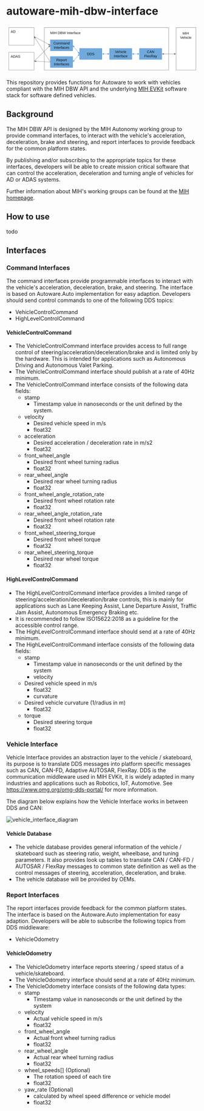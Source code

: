 # autoware-mih-dbw-interface

![dbw_api_architecture](./docs/media/dbw_api_architecture.png)

This repository provides functions for Autoware to work with vehicles compliant with the MIH DBW API and the underlying [MIH EVKit](https://developer.mih-ev.org/) software stack for software defined vehicles.

## Background

The MIH DBW API is designed by the MIH Autonomy working group to provide command interfaces, to interact with the vehicle's acceleration, deceleration, brake and steering, and report interfaces to provide feedback for the common platform states. 

By publishing and/or subscribing to the appropriate topics for these interfaces, developers will be able to create mission critical software that can control the acceleration, deceleration and turning angle of vehicles for AD or ADAS systems.

Further information about MIH's working groups can be found at the [MIH homepage](https://www.mih-ev.org/en/groups/?page_name=WorkingGroups).


## How to use

todo

## Interfaces

### Command Interfaces

The command interfaces provide programmable interfaces to interact with the vehicle's acceleration, deceleration, brake, and steering. The interface is based on Autoware.Auto implementation for easy adaption. Developers should send control commands to one of the following DDS topics:
- VehicleControlCommand
- HighLevelControlCommand

#### VehicleControlCommand
- The VehicleControlCommand interface provides access to full range control of steering/acceleration/deceleration/brake and is limited only by the hardware. This is intended for applications such as Autonomous Driving and Autonomous Valet Parking.
- The VehicleControlCommand interface should publish at a rate of 40Hz minimum.
- The VehicleControlCommand interface consists of the following data fields:
  - stamp
    - Timestamp value in nanoseconds or the unit defined by the system.
  - velocity
    - Desired vehicle speed in m/s
    - float32
  - acceleration
    - Desired acceleration / deceleration rate in m/s2
    - float32
  - front_wheel_angle
    - Desired front wheel turning radius
    - float32
  - rear_wheel_angle
    - Desired rear wheel turning radius
    - float32
  - front_wheel_angle_rotation_rate
    - Desired front wheel rotation rate
    - float32
  - rear_wheel_angle_rotation_rate
    - Desired front wheel rotation rate 
    - float32
  - front_wheel_steering_torque
    - Desired front wheel torque
    - float32
  - rear_wheel_steering_torque
    - Desired rear wheel torque
    - float32


#### HighLevelControlCommand
- The HighLevelControlCommand interface provides a limited range of steering/acceleration/deceleration/brake controls, this is mainly for applications such as Lane Keeping Assist, Lane Departure Assist, Traffic Jam Assist, Autonomous Emergency Braking etc.
- It is recommended to follow ISO15622:2018 as a guideline for the accessible control range.
- The HighLevelControlCommand interface should send at a rate of 40Hz minimum.
- The HighLevelControlCommand interface consists of the following data fields:
  - stamp
    - Timestamp value in nanoseconds or the unit defined by the system
    - velocity
  - Desired vehicle speed in m/s
    - float32
    - curvature
  - Desired vehicle curvature (1/radius in m)
    - float32
  - torque
    - Desired steering torque
    - float32


### Vehicle Interface

Vehicle Interface provides an abstraction layer to the vehicle / skateboard, its purpose is to translate DDS messages into platform specific messages such as CAN, CAN-FD, Adaptive AUTOSAR, FlexRay. DDS is the communication middleware used in MIH EVKit, it is widely adapted in many industries and applications such as Robotics, IoT, Automotive. See https://www.omg.org/omg-dds-portal/ for more information.

The diagram below explains how the Vehicle Interface works in between DDS and CAN:

![vehicle_interface_diagram](./docs/media/vehicle_interface_diagram.png)

#### Vehicle Database
- The vehicle database provides general information of the vehicle / skateboard such as steering ratio, weight, wheelbase, and tuning parameters. It also provides look up tables to translate CAN / CAN-FD / AUTOSAR / FlexRay messages to common state definition as well as the control messages of steering, acceleration, deceleration, and brake.
- The vehicle database will be provided by OEMs.


### Report Interfaces

The report interfaces provide feedback for the common platform states. The interface is based on the Autoware.Auto implementation for easy adaption. Developers will be able to subscribe the following topics from DDS middleware:
- VehicleOdometry

#### VehicleOdometry
- The VehicleOdometry interface reports steering / speed status of a vehicle/skateboard.
- The VehicleOdometry interface should send at a rate of 40Hz minimum.
- The VehicleOdometry interface consists of the following data types:
  - stamp
    - Timestamp value in nanoseconds or the unit defined by the system
  - velocity
    - Actual vehicle speed in m/s
    - float32
  - front_wheel_angle
    - Actual front wheel turning radius
    - float32
  - rear_wheel_angle
    - Actual rear wheel turning radius
    - float32
  - wheel_speeds[] (Optional)
    - The rotation speed of each tire
    - float32
  - yaw_rate (Optional)
    - calculated by wheel speed difference or vehicle model
    - float32
